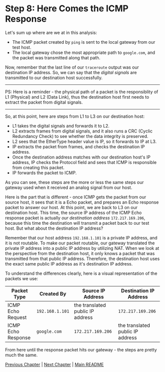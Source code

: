 # Step 8: Here Comes the ICMP Response

Let's sum up where are we at in this analysis:

- The ICMP packet created by `ping` is sent to the local gateway from our test host.
- The local gateway chose the most appropriate path to `google.com`, and the packet was transmitted along that path.

Now, remember that the last line of our `traceroute` output was our destination IP address.
So, we can say that the _digital signals_ are transmitted to our destination host successfully.

---

PS: Here is a reminder - the physical path of a packet is the responsiblity of L1 (Physical) and L2 (Data Link), thus the destination host first needs to extract the packet from digital signals.

---

So, at this point, here are steps from L1 to L3 on our destination host:

- L1 takes the digital signals and forwards it to L2.
- L2 extracts frames from digital signals, and it also runs a CRC (Cyclic Redundancy Check) to see whether the data integrity is preserved.
- L2 sees that the EtherType header value is IP, so it forwards to IP at L3.
- IP extracts the packet from frames, and checks the destination IP address.
- Once the destination address matches with our destination host's IP address, IP checks the Protocol field and sees that ICMP is responsible from creating this packet.
- IP forwards the packet to ICMP.

As you can see, these steps are the more or less the same steps our gateway used when it received an analog signal from our host.

Here is the part that is different - once ICMP gets the packet from our source host, it sees that it is a Echo packet, and prepares an Echo response packet to answer our host.
At this point, we are back to L3 on our destination host.
This time, the source IP address of the ICMP Echo response packet is actually _our destination address_ `172.217.169.206`, because this time the destination will transmit a packet back to our test host.
But what about the destination IP address?

Remember that our host address `192.168.1.101` is a private IP address, and it is not routable.
To make our packet routable, our gateway translated the private IP address into a public IP address by utilizing NAT.
When we look at the perspective from the destination host, it only knows a packet that was transmitted from that public IP address.
Therefore, the destination host uses the exact same public IP address as it's destination IP address.

To understand the differences clearly, here is a visual representation of the packets we use:

| Packet Type        | Created By      | Source IP Address                | Destination IP Address           |
| ------------------ | --------------- | -------------------------------- | -------------------------------- |
| ICMP Echo Request  | `192.168.1.101` | the translated public IP address | `172.217.169.206`                |
| ICMP Echo Response | `google.com`    | `172.217.169.206`                | the translated public IP address |

From here until the response packet hits our gateway - the steps are pretty much the same.

[Previous Chapter](./7-journey-on-hops.md) | [Next Chapter](./9-journey-ends-here.md) | [Main README](./README.md)
